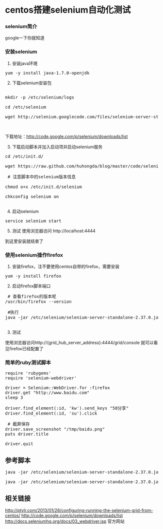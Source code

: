 # centos搭建selenium自动化测试
### selenium简介
google一下你就知道

### 安装selenium

1. 安装java环境
<pre>
yum -y install java-1.7.0-openjdk
</pre>

2. 下载selenium安装包
<pre>

mkdir -p /etc/selenium/logs

cd /etc/selenium

wget http://selenium.googlecode.com/files/selenium-server-standalone-2.37.0.jar


</pre>

下载地址：http://code.google.com/p/selenium/downloads/list

3. 下载启动脚本并加入启动项并启动selenium服务
<pre>
cd /etc/init.d/

wget https://raw.github.com/huhongda/blog/master/code/selenium/selenium

 # 注意脚本中的selenium版本信息

chmod o+x /etc/init.d/selenium

chkconfig selenium on

</pre>

4. 启动selenium

<pre>
service selenium start
</pre>

5. 测试
使用浏览器访问 http://localhost:4444 

到这里安装就结束了

### 使用selenium操作firefox

1. 安装firefox，注不要使用centos自带的firefox，需要安装
<pre>
yum -y install firefox
</pre>

2. 启动firefox脚本端口

<pre>
 # 查看firefox的版本呢
/usr/bin/firefox --version

 #执行
java -jar /etc/selenium/selenium-server-standalone-2.37.0.jar -role node -hub http://localhost:4444/grid/register -browser browserName=firefox,firefox_binary=/usr/bin/firefox,version=17.0.10 platform=LINUX -port 5553 -registerCycle=60000 &

</pre>

3. 测试

使用浏览器访问http://{grid_hub_server_address}:4444/grid/console 就可以看见firefox已经配置了


### 简单的ruby测试脚本

<pre>
require 'rubygems'
require 'selenium-webdriver'

driver = Selenium::WebDriver.for :firefox
driver.get "http://www.baidu.com"
sleep 3

driver.find_element(:id, 'kw').send_keys "58分享"
driver.find_element(:id, 'su').click
 
 # 截屏保存
driver.save_screenshot "/tmp/baidu.png"
puts driver.title

driver.quit
</pre>


## 参考脚本

<pre>
java -jar /etc/selenium/selenium-server-standalone-2.37.0.jar -role hub -DPOOL_SIZE 512 &

java -jar /etc/selenium/selenium-server-standalone-2.37.0.jar -role node -hub http://localhost:4444/grid/register -browser browserName=firefox,firefox_binary=/usr/bin/firefox,version=17.0.10 platform=LINUX  -port 5553 -registerCycle=60000 &
</pre>

## 相关链接

http://ptylr.com/2013/01/26/configuring-running-the-selenium-grid-from-centos/
http://code.google.com/p/selenium/downloads/list
http://docs.seleniumhq.org/docs/03_webdriver.jsp  官方网站